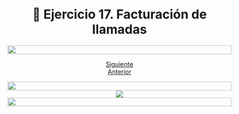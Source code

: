 <h1 align="center"> 📝 Ejercicio 17. Facturación de llamadas</h1>

<img src= 'https://i.gifer.com/origin/8c/8cd3f1898255c045143e1da97fbabf10_w200.gif' height="20" width="100%">

<div align="center">

[Siguiente](/Documentos/Ejercicio18.md)<br>
[Anterior](/Documentos/Ejercicio16.md)
 </div>

<img src= 'https://i.gifer.com/origin/8c/8cd3f1898255c045143e1da97fbabf10_w200.gif' height="20" width="100%">

<div align="center">
  <img src="https://media.giphy.com/media/tyttpHb7kjdiQtNP3l6/giphy.gif"/>
 </div>

<img src= 'https://i.gifer.com/origin/8c/8cd3f1898255c045143e1da97fbabf10_w200.gif' height="20" width="100%">